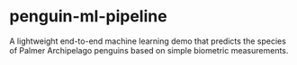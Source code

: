 # penguin-ml-pipeline
A lightweight end-to-end machine learning demo that predicts the species of Palmer Archipelago penguins based on simple biometric measurements.
